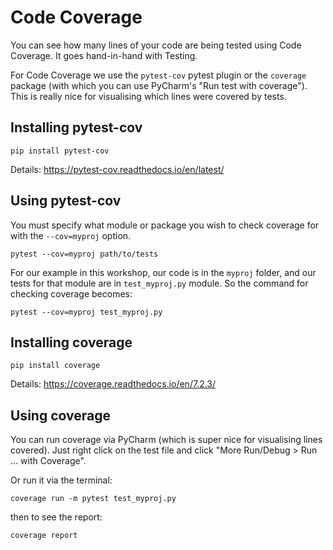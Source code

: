 
# Code Coverage

You can see how many lines of your code are being tested using Code Coverage.
It goes hand-in-hand with Testing.

For Code Coverage we use the `pytest-cov` pytest plugin or
the `coverage` package (with which you can use PyCharm's "Run 
test with coverage"). This is really nice for visualising which lines were covered
by tests.


## Installing pytest-cov

`pip install pytest-cov`

Details: https://pytest-cov.readthedocs.io/en/latest/

## Using pytest-cov

You must specify what module or package you wish to check coverage for with the
`--cov=myproj` option.

`pytest --cov=myproj path/to/tests`

For our example in this workshop, our code is in the `myproj` folder,
and our tests for that module are in `test_myproj.py` module. So the command
for checking coverage becomes:

`pytest --cov=myproj test_myproj.py`


## Installing coverage

`pip install coverage`


Details: https://coverage.readthedocs.io/en/7.2.3/

## Using coverage

You can run coverage via PyCharm (which is super nice for visualising lines covered).
Just right click on the test file and click "More Run/Debug > Run ... with Coverage".

Or run it via the terminal:

`coverage run -m pytest test_myproj.py`

then to see the report:

`coverage report`
